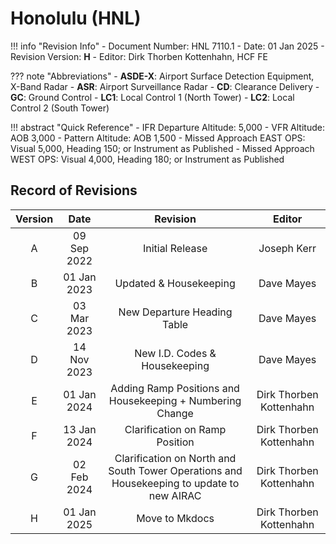 # Honolulu (HNL)

!!! info "Revision Info"
    - Document Number: HNL 7110.1
    - Date: 01 Jan 2025
    - Revision Version: **H**
    - Editor: Dirk Thorben Kottenhahn, HCF FE

??? note "Abbreviations"
    - **ASDE-X**: Airport Surface Detection Equipment, X-Band Radar
    - **ASR**: Airport Surveillance Radar
    - **CD**: Clearance Delivery
    - **GC**: Ground Control
    - **LC1**: Local Control 1 (North Tower)
    - **LC2**: Local Control 2 (South Tower)

!!! abstract "Quick Reference"
    - IFR Departure Altitude: 5,000
    - VFR Altitude: AOB 3,000
    - Pattern Altitude: AOB 1,500
    - Missed Approach EAST OPS: Visual 5,000, Heading 150; or Instrument as Published
    - Missed Approach WEST OPS: Visual 4,000, Heading 180; or Instrument as Published

## Record of Revisions

| Version | Date | Revision | Editor |
|:---:|:---:|:---:|:---:|
| A | 09 Sep 2022 | Initial Release | Joseph Kerr |
| B | 01 Jan 2023 | Updated & Housekeeping | Dave Mayes |
| C | 03 Mar 2023 | New Departure Heading Table | Dave Mayes |
| D | 14 Nov 2023 | New I.D. Codes & Housekeeping | Dave Mayes |
| E | 01 Jan 2024 | Adding Ramp Positions and Housekeeping + Numbering Change | Dirk Thorben Kottenhahn |
| F | 13 Jan 2024 | Clarification on Ramp Position | Dirk Thorben Kottenhahn |
| G | 02 Feb 2024 | Clarification on North and South Tower Operations and Housekeeping to update to new AIRAC | Dirk Thorben Kottenhahn |
| H | 01 Jan 2025 | Move to Mkdocs | Dirk Thorben Kottenhahn |

